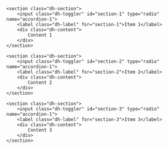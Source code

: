 <div class="dh-collapse dh-accordion">

    <section class="dh-section">
        <input class="dh-toggler" id="section-1" type="radio" name="accordion-1">
        <label class="dh-label" for="section-1">Item 1</label>
        <div class="dh-content">
            Content 1
        </div>
    </section>

    <section class="dh-section">
        <input class="dh-toggler" id="section-2" type="radio" name="accordion-1">
        <label class="dh-label" for="section-2">Item 2</label>
        <div class="dh-content">
            Content 2
        </div>
    </section>

    <section class="dh-section">
        <input class="dh-toggler" id="section-3" type="radio" name="accordion-1">
        <label class="dh-label" for="section-3">Item 3</label>
        <div class="dh-content">
            Content 3
        </div>
    </section>

</div>
